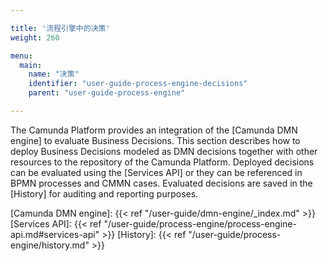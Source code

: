 ```yaml
---

title: '流程引擎中的决策'
weight: 260

menu:
  main:
    name: "决策"
    identifier: "user-guide-process-engine-decisions"
    parent: "user-guide-process-engine"

---
```


The Camunda Platform provides an integration of the [Camunda DMN engine] to
evaluate Business Decisions. This section describes how to deploy Business
Decisions modeled as DMN decisions together with other resources to the
repository of the Camunda Platform. Deployed decisions can be evaluated
using the [Services API] or they can be referenced in BPMN processes and CMMN
cases. Evaluated decisions are saved in the [History] for auditing and reporting purposes.

[Camunda DMN engine]: {{< ref "/user-guide/dmn-engine/_index.md" >}}
[Services API]: {{< ref "/user-guide/process-engine/process-engine-api.md#services-api" >}}
[History]: {{< ref "/user-guide/process-engine/history.md" >}}

